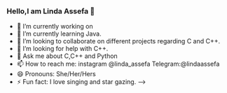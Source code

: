 ### Hello,I am Linda Assefa 👋



- 🔭 I’m currently working on 
- 🌱 I’m currently learning Java.
- 👯 I’m looking to collaborate on different projects regarding C and C++.
- 🤔 I’m looking for help with C++.
- 💬 Ask me about C,C++ and Python
- 📫 How to reach me: instagram @linda_assefa Telegram:@lindaassefa
- 😄 Pronouns: She/Her/Hers
- ⚡ Fun fact: I love singing and star gazing.
-->
